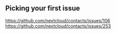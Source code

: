 ## Picking your first issue
https://github.com/nextcloud/contacts/issues/106
https://github.com/nextcloud/contacts/issues/253
